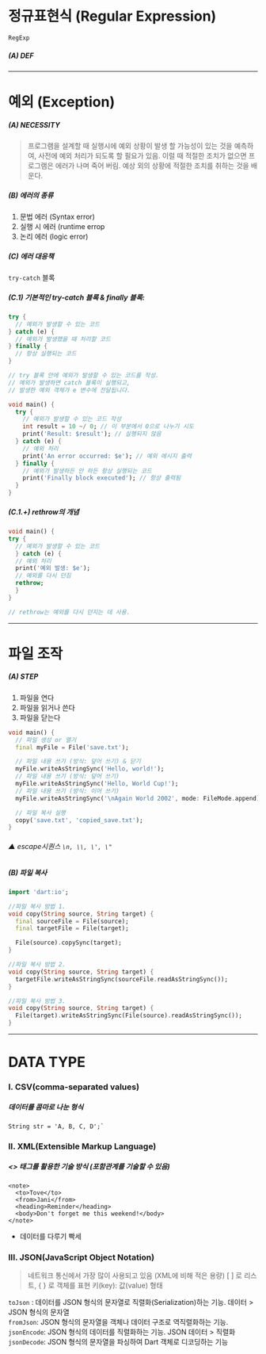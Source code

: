 # 정규표현식 (Regular Expression)
`RegExp`
##### (A) DEF
-----------------------------------
# 예외 (Exception)
##### (A) NECESSITY
> 프로그램을 설계할 때
> 실행시에 예외 상황이 발생 할 가능성이 있는 것을 예측하여, 사전에 예외 처리가 되도록 할 필요가 있음.
> 이럴 때 적절한 조치가 없으면 프로그램은 에러가 나며 죽어 버림.
> 예상 외의 상황에 적절한 조치를 취하는 것을 배운다.
##### (B) 에러의 종류
1. 문법 에러 (Syntax error)
2. 실행 시 에러 (runtime errop
3. 논리 에러 (logic error)
##### (C) 에러 대응책
`try-catch` 블록
##### (C.1) 기본적인 try-catch 블록 & finally 블록:
```dart
try {
  // 예외가 발생할 수 있는 코드
} catch (e) {
  // 예외가 발생했을 때 처리할 코드
} finally {
  // 항상 실행되는 코드
}

// try 블록 안에 예외가 발생할 수 있는 코드를 작성.
// 예외가 발생하면 catch 블록이 실행되고, 
// 발생한 예외 객체가 e 변수에 전달됩니다.
```
```dart
void main() {
  try {
    // 예외가 발생할 수 있는 코드 작성
    int result = 10 ~/ 0; // 이 부분에서 0으로 나누기 시도
    print('Result: $result'); // 실행되지 않음
  } catch (e) {
    // 예외 처리
    print('An error occurred: $e'); // 예외 메시지 출력
  } finally {
    // 예외가 발생하든 안 하든 항상 실행되는 코드
    print('Finally block executed'); // 항상 출력됨
  }
}
```
##### (C.1.+) rethrow의 개념
```dart
void main() {
try {
  // 예외가 발생할 수 있는 코드
  } catch (e) {
  // 예외 처리
  print('예외 발생: $e');
  // 예외를 다시 던짐
  rethrow;
  }
}

// rethrow는 예외를 다시 던지는 데 사용.
```
-----------------------------------
# 파일 조작
##### (A) STEP
1. 파일을 연다
2. 파일을 읽거나 쓴다
3. 파일을 닫는다

```dart
void main() {
  // 파일 생성 or 열기
  final myFile = File('save.txt');

  // 파일 내용 쓰기 (방식: 덮어 쓰기) & 닫기
  myFile.writeAsStringSync('Hello, world!');
  // 파일 내용 쓰기 (방식: 덮어 쓰기)
  myFile.writeAsStringSync('Hello, World Cup!');
  // 파일 내용 쓰기 (방식: 이어 쓰기)
  myFile.writeAsStringSync('\nAgain World 2002', mode: FileMode.append);

  // 파일 복사 실행
  copy('save.txt', 'copied_save.txt');
}
```
###### ▲ escape시퀀스 `\n, \\, \', \"`
##### (B) 파일 복사
```dart
import 'dart:io';

//파일 복사 방법 1.
void copy(String source, String target) {
  final sourceFile = File(source);
  final targetFile = File(target);

  File(source).copySync(target);
}

//파일 복사 방법 2.
void copy(String source, String target) {
  targetFile.writeAsStringSync(sourceFile.readAsStringSync());
}

//파일 복사 방법 3.
void copy(String source, String target) {
  File(target).writeAsStringSync(File(source).readAsStringSync());
}
```
-----------------------------------
# DATA TYPE
### I. CSV(comma-separated values)
##### 데이터를 콤마로 나눈 형식
```code
String str = 'A, B, C, D';`
```
### II. XML(Extensible Markup Language)
##### <> 태그를 활용한 기술 방식 (포함관계를 기술할 수 있음)
```code
<note>
  <to>Tove</to>
  <from>Jani</from>
  <heading>Reminder</heading>
  <body>Don't forget me this weekend!</body>
</note>
```
 - 데이터를 다루기 빡세
### III. JSON(JavaScript Object Notation)
> 네트워크 통신에서 가장 많이 사용되고 있음 (XML에 비해 적은 용량)
> [ ] 로 리스트, { } 로 객체를 표현
> 키(key): 값(value) 형태

`toJson` : 데이터를 JSON 형식의 문자열로 직렬화(Serialization)하는 기능. 데이터 > JSON 형식의 문자열  
`fromJson`:  JSON 형식의 문자열을 객체나 데이터 구조로 역직렬화하는 기능.  
`jsonEncode`: JSON 형식의 데이터를 직렬화하는 기능. JSON 데이터 > 직렬화  
`jsonDecode`: JSON 형식의 문자열을 파싱하여 Dart 객체로 디코딩하는 기능  
